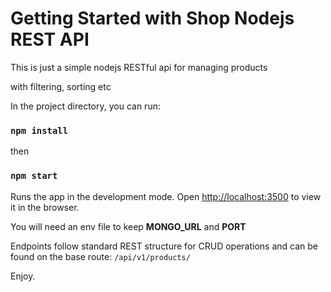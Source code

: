# Getting Started with Shop Nodejs REST API

This is just a simple nodejs RESTful api for managing products

with filtering, sorting etc

In the project directory, you can run:

### `npm install`

then

### `npm start`

Runs the app in the development mode.
Open [http://localhost:3500](http://localhost:3500) to view it in the browser.

You will need an env file to keep **MONGO_URL** and **PORT**

Endpoints follow standard REST structure for CRUD operations and can be found on the base route: `/api/v1/products/`

Enjoy.
